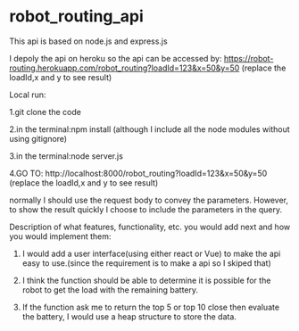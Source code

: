 # robot_routing_api
This api is based on node.js and express.js

I depoly the api on heroku so the api can be accessed by:
https://robot-routing.herokuapp.com/robot_routing?loadId=123&x=50&y=50 (replace the loadId,x and y to see result)

Local run:

1.git clone the code

2.in the terminal:npm install (although I include all the node modules without using gitignore)

3.in the terminal:node server.js

4.GO TO: http://localhost:8000/robot_routing?loadId=123&x=50&y=50  (replace the loadId,x and y to see result)

normally I should use the request body to convey the parameters. However, to show the result quickly I choose to include the parameters in the query.



Description of what features, functionality, etc. you would add next and how you would implement them:

1. I would add a user interface(using either react or Vue) to make the api easy to use.(since the requirement is to make a api so I skiped that)

2. I think the function should be able to determine it is possible for the robot to get the load with the remaining battery.

3. If the function ask me to return the top 5 or top 10 close then evaluate the battery, I would use a heap structure to store the data.
